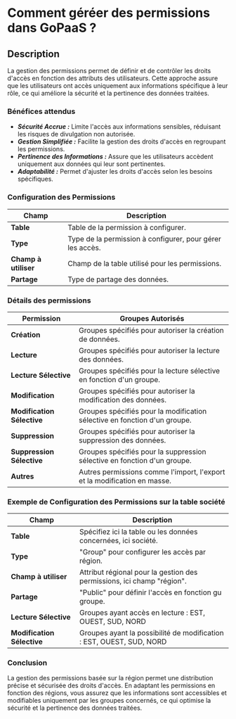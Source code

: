 # Comment géréer des permissions dans GoPaaS ?

## Description

La gestion des permissions permet de définir et de contrôler les droits d'accès en fonction des attributs des utilisateurs. Cette approche assure que les utilisateurs ont accès uniquement aux informations spécifique à leur rôle, ce qui améliore la sécurité et la pertinence des données traitées.

### Bénéfices attendus
- ***Sécurité Accrue :*** Limite l'accès aux informations sensibles, réduisant les risques de divulgation non autorisée.
- ***Gestion Simplifiée :*** Facilite la gestion des droits d'accès en regroupant les permissions.
- ***Pertinence des Informations :*** Assure que les utilisateurs accèdent uniquement aux données qui leur sont pertinentes.
- ***Adaptabilité :*** Permet d'ajuster les droits d'accès selon les besoins spécifiques.

### Configuration des Permissions

| **Champ**           | **Description**                                                                 |
|---------------------|---------------------------------------------------------------------------------|
| **Table**           | Table de la permission à configurer.                                            |
| **Type**            | Type de la permission à configurer, pour gérer les accès.                       |
| **Champ à utiliser**| Champ de la table utilisé pour les permissions.                                 |
| **Partage**         | Type de partage des données.                                                    |

### Détails des permissions

| **Permission**       | **Groupes Autorisés**                                                                 |
|----------------------|---------------------------------------------------------------------------------------|
| **Création**         | Groupes spécifiés pour autoriser la création de données.                              |
| **Lecture**          | Groupes spécifiés pour autoriser la lecture des données.                              |
| **Lecture Sélective** | Groupes spécifiés pour la lecture sélective en fonction d'un groupe.                 |
| **Modification**     | Groupes spécifiés pour autoriser la modification des données.                         |
| **Modification Sélective** | Groupes spécifiés pour la modification sélective en fonction d'un groupe.       |
| **Suppression**      | Groupes spécifiés pour autoriser la suppression des données.                          |
| **Suppression Sélective** | Groupes spécifiés pour la suppression sélective en fonction d'un groupe.         |
| **Autres**           | Autres permissions comme l'import, l'export et la modification en masse.              |

### Exemple de Configuration des Permissions sur la table société

| **Champ**          | **Description**                                                                                       |
|--------------------|-------------------------------------------------------------------------------------------------------|
| **Table**          | Spécifiez ici la table ou les données concernées, ici société.                                        |
| **Type**           | "Group" pour configurer les accès par région.                                                         |
| **Champ à utiliser** | Attribut régional pour la gestion des permissions, ici champ "région".                              |
| **Partage**        | "Public" pour définir l'accès en fonction gu groupe.                                                  |
| **Lecture Sélective** | Groupes ayant accès en lecture : EST, OUEST, SUD, NORD                                             |
| **Modification Sélective** | Groupes ayant la possibilité de modification : EST, OUEST, SUD, NORD                          |

### Conclusion

La gestion des permissions basée sur la région permet une distribution précise et sécurisée des droits d'accès. En adaptant les permissions en fonction des régions, vous assurez que les informations sont accessibles et modifiables uniquement par les groupes concernés, ce qui optimise la sécurité et la pertinence des données traitées.
